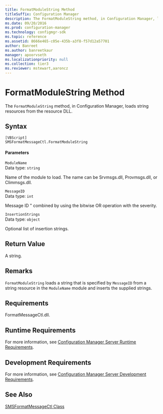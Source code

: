 ```yaml
---
title: FormatModuleString Method
titleSuffix: Configuration Manager
description: The FormatModuleString method, in Configuration Manager, loads string resources from the resource DLL.
ms.date: 09/20/2016
ms.prod: configuration-manager
ms.technology: configmgr-sdk
ms.topic: reference
ms.assetid: 8666e465-c05e-435b-a3f8-f57d12a57701
author: Banreet
ms.author: banreetkaur
manager: apoorvseth
ms.localizationpriority: null
ms.collection: tier3
ms.reviewer: mstewart,aaroncz 
---
```

# FormatModuleString Method
The `FormatModuleString` method, in Configuration Manager, loads string resources from the resource DLL.  

## Syntax  

```  
[VBScript]  
SMSFormatMessageCtl.FormatModuleString   
```  

#### Parameters  
 `ModuleName`  
 Data type: `string`  

 Name of the module to load. The name can be Srvmsgs.dll, Provmsgs.dll, or Climmsgs.dll.  

 `MessageID`  
 Data type: `int`  

 Message ID " combined by using the bitwise OR operation with the severity.  

 `InsertionStrings`  
 Data type: `object`  

 Optional list of insertion strings.  

## Return Value  
 A string.  

## Remarks  
 `FormatModuleString` loads a string that is specified by `MessageID` from a string resource in the `ModuleName` module and inserts the supplied strings.  

## Requirements  
 FormatMessageCtl.dll.  

## Runtime Requirements  
 For more information, see [Configuration Manager Server Runtime Requirements](../../../../../develop/core/reqs/server-runtime-requirements.md).  

## Development Requirements  
 For more information, see [Configuration Manager Server Development Requirements](../../../../../develop/core/reqs/server-development-requirements.md).  

## See Also  
 [SMSFormatMessageCtl Class](../../../../../develop/reference/core/servers/manage/smsformatmessagectl-class.md)
